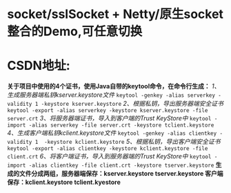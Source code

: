  # socket/sslSocket + Netty/原生socket 整合的Demo,可任意切换
 # CSDN地址:
**关于项目中使用的4个证书，使用Java自带的keytool命令，在命令行生成：**
    _1、生成服务器端私钥kserver.keystore文件_
        `keytool -genkey -alias serverkey -validity 1 -keystore kserver.keystore`
    _2、根据私钥，导出服务器端安全证书_
        `keytool -export -alias serverkey -keystore kserver.keystore -file server.crt` 
    _3、将服务器端证书，导入到客户端的Trust KeyStore中_
        `keytool -import -alias serverkey -file server.crt -keystore tclient.keystore`
    _4、生成客户端私钥kclient.keystore文件_
        `keytool -genkey -alias clientkey -validity 1  -keystore kclient.keystore`
    _5、根据私钥，导出客户端安全证书_
        `keytool -export -alias clientkey -keystore kclient.keystore -file client.crt`
    _6、将客户端证书，导入到服务器端的Trust KeyStore中_
        `keytool -import -alias clientkey -file client.crt -keystore tserver.keystore`
**生成的文件分成两组，服务器端保存：kserver.keystore tserver.keystore 客户端保存：kclient.keystore  tclient.kyestore**
